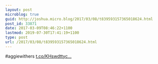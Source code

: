 ```yaml
---
layout: post
microblog: true
guid: http://joshua.micro.blog/2017/03/08/t839593157365018624.html
post_id: 33871
date: 2017-03-09T08:46:22+1100
lastmod: 2019-07-30T17:41:19+1100
type: post
url: /2017/03/08/t839593157365018624.html
---
```

#aggiewithers [t.co/KHswdttyc...](https://t.co/KHswdttyc0)
